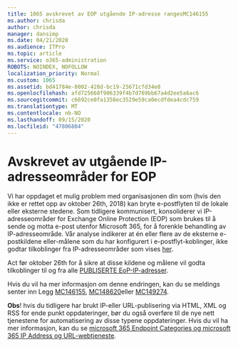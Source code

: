 ```yaml
---
title: 1065 avskrevet av EOP utgående IP-adresse rangesMC146155
ms.author: chrisda
author: chrisda
manager: dansimp
ms.date: 04/21/2020
ms.audience: ITPro
ms.topic: article
ms.service: o365-administration
ROBOTS: NOINDEX, NOFOLLOW
localization_priority: Normal
ms.custom: 1065
ms.assetid: bd41784e-8002-428d-bc19-25671cfd34e8
ms.openlocfilehash: afd725668f906339f4b7d769bb67a4d2ee5a6ac6
ms.sourcegitcommit: c6692ce0fa1358ec3529e59ca0ecdfdea4cdc759
ms.translationtype: MT
ms.contentlocale: nb-NO
ms.lasthandoff: 09/15/2020
ms.locfileid: "47806804"
---
```

# <a name="deprecation-of-eop-outbound-ip-address-ranges"></a>Avskrevet av utgående IP-adresseområder for EOP

Vi har oppdaget et mulig problem med organisasjonen din som (hvis den ikke er rettet opp av oktober 26th, 2018) kan bryte e-postflyten til de lokale eller eksterne stedene. Som tidligere kommunisert, konsoliderer vi IP-adresseområder for Exchange Online Protection (EOP) som brukes til å sende og motta e-post utenfor Microsoft 365, for å forenkle behandling av IP-adresseområde. Vår analyse indikerer at én eller flere av de eksterne e-postkildene eller-målene som du har konfigurert i e-postflyt-koblinger, ikke godtar tilkoblinger fra IP-adresseområder som vises [her](https://docs.microsoft.com/office365/SecurityCompliance/eop/exchange-online-protection-ip-addresses).

Act før oktober 26th for å sikre at disse kildene og målene vil godta tilkoblinger til og fra alle [PUBLISERTE EoP-IP-adresser](https://docs.microsoft.com/office365/SecurityCompliance/eop/exchange-online-protection-ip-addresses).

Hvis du vil ha mer informasjon om denne endringen, kan du se meldings senter inn Legg [MC146155](https://portal.office.com/AdminPortal/home?switchtomodern=true#/MessageCenter?id=MC146155), [MC148620](https://portal.office.com/AdminPortal/home?switchtomodern=true#/MessageCenter?id=MC148620)eller [MC149274](https://portal.office.com/AdminPortal/home?switchtomodern=true#/MessageCenter?id=MC149274).

**Obs**! hvis du tidligere har brukt IP-eller URL-publisering via HTML, XML og RSS for ende punkt oppdateringer, bør du også overføre til de nye nett tjenestene for automatisering av disse typene oppdateringer. Hvis du vil ha mer informasjon, kan du se [microsoft 365 Endpoint Categories og microsoft 365 IP Address og URL-webtjeneste](https://techcommunity.microsoft.com/t5/Office-365-Blog/Announcing-Office-365-endpoint-categories-and-Office-365-IP/ba-p/177638).
